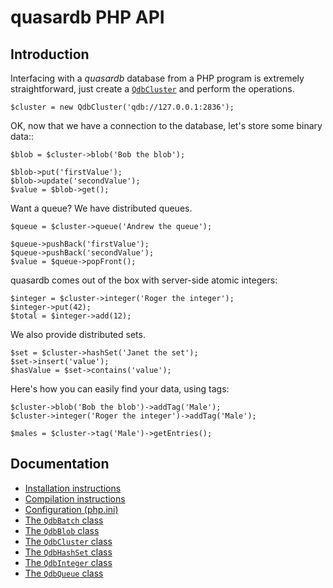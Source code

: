 # quasardb PHP API

## Introduction

Interfacing with a *quasardb* database from a PHP program is extremely straightforward, just create a [`QdbCluster`](doc/QdbCluster.md) and perform the operations.

    $cluster = new QdbCluster('qdb://127.0.0.1:2836');

OK, now that we have a connection to the database, let's store some binary data::

    $blob = $cluster->blob('Bob the blob');

    $blob->put('firstValue');
    $blob->update('secondValue');
    $value = $blob->get();

Want a queue? We have distributed queues.

    $queue = $cluster->queue('Andrew the queue');

    $queue->pushBack('firstValue');
    $queue->pushBack('secondValue');
    $value = $queue->popFront();

quasardb comes out of the box with server-side atomic integers:

    $integer = $cluster->integer('Roger the integer');
    $integer->put(42);
    $total = $integer->add(12);

We also provide distributed sets.

    $set = $cluster->hashSet('Janet the set');
    $set->insert('value');
    $hasValue = $set->contains('value');

Here's how you can easily find your data, using tags:

    $cluster->blob('Bob the blob')->addTag('Male');
    $cluster->integer('Roger the integer')->addTag('Male');

    $males = $cluster->tag('Male')->getEntries();

## Documentation

* [Installation instructions](doc/Installing.md)
* [Compilation instructions](doc/Compiling.md)
* [Configuration (php.ini)](doc/Configuration.md)
* [The `QdbBatch` class](doc/QdbBatch.md)
* [The `QdbBlob` class](doc/QdbBlob.md)
* [The `QdbCluster` class](doc/QdbCluster.md)
* [The `QdbHashSet` class](doc/QdbHashSet.md)
* [The `QdbInteger` class](doc/QdbInteger.md)
* [The `QdbQueue` class](doc/QdbQueue.md)
